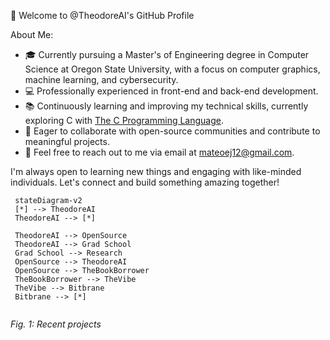 👋 Welcome to @TheodoreAI's GitHub Profile

About Me:

- 🎓 Currently pursuing a Master's of Engineering degree in Computer Science at Oregon State University, with a focus on computer graphics, machine learning, and cybersecurity.
- 💻 Professionally experienced in front-end and back-end development.
- 📚 Continuously learning and improving my technical skills, currently exploring C with [The C Programming Language](https://www.amazon.com/exec/obidos/ASIN/0131103628/ref=nosim/cboard-20).
- 🤝 Eager to collaborate with open-source communities and contribute to meaningful projects.
- 📩 Feel free to reach out to me via email at mateoej12@gmail.com.


I'm always open to learning new things and engaging with like-minded individuals. Let's connect and build something amazing together!
 
 ```mermaid
  stateDiagram-v2
  [*] --> TheodoreAI
  TheodoreAI --> [*]

  TheodoreAI --> OpenSource
  TheodoreAI --> Grad School
  Grad School --> Research
  OpenSource --> TheodoreAI
  OpenSource --> TheBookBorrower
  TheBookBorrower --> TheVibe
  TheVibe --> Bitbrane
  Bitbrane --> [*]
  
```
*Fig. 1: Recent projects*

<!---
TheodoreAI/TheodoreAI is a ✨ special ✨ repository because its `README.md` (this file) appears on your GitHub profile.
You can click the Preview link to take a look at your changes.
--->

